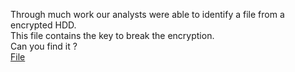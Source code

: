 Through much work our analysts were able to identify a file from a encrypted HDD.<br>
This file contains the key to break the encryption.<br>
Can you find it ? 
<br>
<a href='./h24fk/play_me'>File</a>

